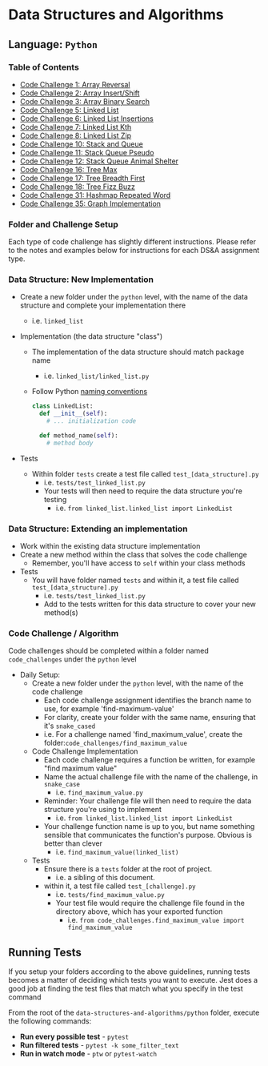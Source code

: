 # Data Structures and Algorithms

## Language: `Python`

### Table of Contents

- [Code Challenge 1: Array Reversal](./docs/array-reverse/README.md)
- [Code Challenge 2: Array Insert/Shift](./docs/array_insert_shift/README.md)
- [Code Challenge 3: Array Binary Search](./docs/array_binary_search/README.md)
- [Code Challenge 5: Linked List](./docs/linked_list/README.md)
- [Code Challenge 6: Linked List Insertions](./docs/linked_list_insertions/README.md)
- [Code Challenge 7: Linked List Kth](./docs/linked_list_kth/README.md)
- [Code Challenge 8: Linked List Zip](./docs/linked_list_zip/README.md)
- [Code Challenge 10: Stack and Queue](./docs/stack_and_queue/README.md)
- [Code Challenge 11: Stack Queue Pseudo](./docs/stack_queue_pseudo/README.md)
- [Code Challenge 12: Stack Queue Animal Shelter](./docs/stack_queue_animal_shelter/README.md)
- [Code Challenge 16: Tree Max](./docs/tree_max/README.md)
- [Code Challenge 17: Tree Breadth First](./docs/tree_breadth_first/README.md)
- [Code Challenge 18: Tree Fizz Buzz](./docs/tree_fizz_buzz/README.md)
- [Code Challenge 31: Hashmap Repeated Word](./docs/hashmap_repeated_word/README.md)
- [Code Challenge 35: Graph Implementation](./docs/graph/README.md)

### Folder and Challenge Setup

Each type of code challenge has slightly different instructions. Please refer to the notes and examples below for instructions for each DS&A assignment type.

### Data Structure: New Implementation

- Create a new folder under the `python` level, with the name of the data structure and complete your implementation there
  - i.e. `linked_list`
- Implementation (the data structure "class")
  - The implementation of the data structure should match package name
    - i.e. `linked_list/linked_list.py`
  - Follow Python [naming conventions](https://www.python.org/dev/peps/pep-0008/#naming-conventions)

    ```python
    class LinkedList:
      def __init__(self):
        # ... initialization code

      def method_name(self):
        # method body
    ```

- Tests
  - Within folder `tests` create a test file called `test_[data_structure].py`
    - i.e. `tests/test_linked_list.py`
    - Your tests will then need to require the data structure you're testing
      - i.e. `from linked_list.linked_list import LinkedList`

### Data Structure: Extending an implementation

- Work within the existing data structure implementation
- Create a new method within the class that solves the code challenge
  - Remember, you'll have access to `self` within your class methods
- Tests
  - You will have folder named `tests` and within it, a test file called `test_[data_structure].py`
    - i.e. `tests/test_linked_list.py`
    - Add to the tests written for this data structure to cover your new method(s)

### Code Challenge / Algorithm

Code challenges should be completed within a folder named `code_challenges` under the `python` level

- Daily Setup:
  - Create a new folder under the `python` level, with the name of the code challenge
    - Each code challenge assignment identifies the branch name to use, for example 'find-maximum-value'
    - For clarity, create your folder with the same name, ensuring that it's `snake_cased`
    - i.e. For a challenge named 'find_maximum_value', create the folder:`code_challenges/find_maximum_value`
  - Code Challenge Implementation
    - Each code challenge requires a function be written, for example "find maximum value"
    - Name the actual challenge file with the name of the challenge, in `snake_case`
      - i.e. `find_maximum_value.py`
    - Reminder: Your challenge file will then need to require the data structure you're using to implement
      - i.e. `from linked_list.linked_list import LinkedList`
    - Your challenge function name is up to you, but name something sensible that communicates the function's purpose. Obvious is better than clever
      - i.e. `find_maximum_value(linked_list)`
  - Tests
    - Ensure there is a `tests` folder at the root of project.
      - i.e. a sibling of this document.
    - within it, a test file called `test_[challenge].py`
      - i.e. `tests/find_maximum_value.py`
      - Your test file would require the challenge file found in the directory above, which has your exported function
        - i.e. `from code_challenges.find_maximum_value import find_maximum_value`

## Running Tests

If you setup your folders according to the above guidelines, running tests becomes a matter of deciding which tests you want to execute.  Jest does a good job at finding the test files that match what you specify in the test command

From the root of the `data-structures-and-algorithms/python` folder, execute the following commands:

- **Run every possible test** - `pytest`
- **Run filtered tests** - `pytest -k some_filter_text`
- **Run in watch mode** - `ptw` or `pytest-watch`
